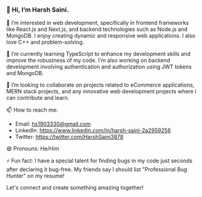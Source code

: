 ### 👋 Hi, I’m Harsh Saini.

👀 I’m interested in web development, specifically in frontend frameworks like React.js and Next.js, and backend technologies such as Node.js and MongoDB. I enjoy creating dynamic and responsive web applications. I also love C++ and problem-solving.

🌱 I’m currently learning TypeScript to enhance my development skills and improve the robustness of my code. I'm also working on backend development involving authentication and authorization using JWT tokens and MongoDB.

💞️ I’m looking to collaborate on projects related to eCommerce applications, MERN stack projects, and any innovative web development projects where I can contribute and learn.

📫 How to reach me:
- Email: hs1903330@gmail.com
- LinkedIn: https://www.linkedin.com/in/harsh-saini-2a2959256
- Twitter: https://twitter.com/HarshSaini3878

😄 Pronouns: He/Him

⚡ Fun fact: I have a special talent for finding bugs in my code just seconds after declaring it bug-free. My friends say I should list "Professional Bug Hunter" on my resume!


Let's connect and create something amazing together!
